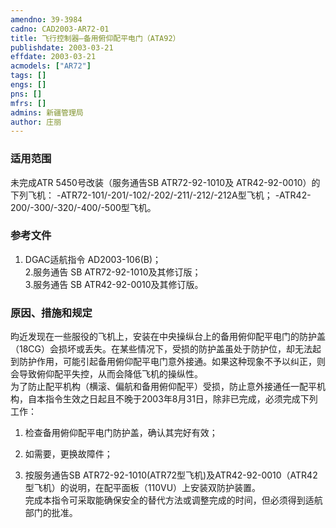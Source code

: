 ```yaml
---
amendno: 39-3984  
cadno: CAD2003-AR72-01  
title: 飞行控制器—备用俯仰配平电门（ATA92）  
publishdate: 2003-03-21  
effdate: 2003-03-21  
acmodels: ["AR72"]  
tags: []  
engs: []  
pns: []  
mfrs: []  
admins: 新疆管理局  
author: 庄丽  
---
```

  
### 适用范围  
未完成ATR 5450号改装（服务通告SB ATR72-92-1010及
ATR42-92-0010）的下列飞机：     -ATR72-101/-201/-102/-202/-211/-212/-212A型飞机；     -ATR42-200/-300/-320/-400/-500型飞机。  
  
<!--more-->  
### 参考文件  
  1. DGAC适航指令 AD2003-106(B)；  
  2.服务通告 SB ATR72-92-1010及其修订版；  
  3.服务通告 SB ATR42-92-0010及其修订版。  
  
### 原因、措施和规定  

  昀近发现在一些服役的飞机上，安装在中央操纵台上的备用俯仰配平电门的防护盖（18CG）会损坏或丢失。在某些情况下，受损的防护盖虽处于防护位，却无法起到防护作用，可能引起备用俯仰配平电门意外接通。如果这种现象不予以纠正，则会导致俯仰配平失控，从而会降低飞机的操纵性。  
  为了防止配平机构（横滚、偏航和备用俯仰配平）受损，防止意外接通任一配平机构，自本指令生效之日起且不晚于2003年8月31日，除非已完成，必须完成下列工作：  
  
1. 检查备用俯仰配平电门防护盖，确认其完好有效；  
2. 如需要，更换故障件；  
  
  3. 按服务通告SB ATR72-92-1010(ATR72型飞机)及ATR42-92-0010（ATR42型飞机）的说明，在配平面板（110VU）上安装双防护装置。  
  完成本指令可采取能确保安全的替代方法或调整完成的时间，但必须得到适航部门的批准。  
